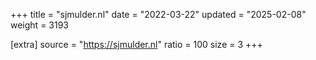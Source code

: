 +++
title = "sjmulder.nl"
date = "2022-03-22"
updated = "2025-02-08"
weight = 3193

[extra]
source = "https://sjmulder.nl"
ratio = 100
size = 3
+++
